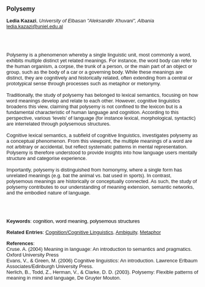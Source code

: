 <!DOCTYPE html><html lang="en"><head><title="Polysemy"></head>
<body><p><font face="Poppins, Calibri, sans-serif" size="3"><b>Polysemy</b></font></p>
<p><font face="Poppins, Calibri, sans-serif" size="2"><b>Ledia Kazazi</b>, <i>University of Elbasan &quot;Aleksandër Xhuvani&quot;, Albania</i><br><a href="mailto:ledia.kazazi@uniel.edu.al" target="blank">ledia.kazazi@uniel.edu.al</a></font></p>
<p><font face="Poppins, Calibri, sans-serif" size="2"><br><br><br>Polysemy is a phenomenon whereby a single linguistic unit, most commonly a word, exhibits multiple distinct yet related meanings. For instance, the word body can refer to the human organism, a corpse, the trunk of a person, or the main part of an object or group, such as the body of a car or a governing body. While these meanings are distinct, they are cognitively and historically related, often extending from a central or prototypical sense through processes such as metaphor or metonymy.<br><br>Traditionally, the study of polysemy has belonged to lexical semantics, focusing on how word meanings develop and relate to each other. However, cognitive linguistics broadens this view, claiming that polysemy is not confined to the lexicon but is a fundamental characteristic of human language and cognition. According to this perspective, various ‘levels’ of language (for instance lexical, morphological, syntactic) are interrelated through polysemous structures.<br><br>Cognitive lexical semantics, a subfield of cognitive linguistics, investigates polysemy as a conceptual phenomenon. From this viewpoint, the multiple meanings of a word are not arbitrary or accidental, but reflect systematic patterns in mental representation. Polysemy is therefore understood to provide insights into how language users mentally structure and categorise experience.<br><br>Importantly, polysemy is distinguished from homonymy, where a single form has unrelated meanings (e.g. bat the animal vs. bat used in sports). In contrast, polysemous meanings are historically or conceptually connected. As such, the study of polysemy contributes to our understanding of meaning extension, semantic networks, and the embodied nature of language.<br><br><br><br></font></p>
<p><font face="Poppins, Calibri, sans-serif" size="2"><b>Keywords</b>: </span></span></font></font></span></font><font color="#000000"><span style="text-decoration: none"><font face="calibri, sans-serif"><font size="2" style="font-size: 10pt"><span style="letter-spacing: -0.1pt"><span lang="en-gb">c</span></span></font></font></span></font><font color="#000000"><span style="text-decoration: none"><font face="calibri, sans-serif"><font size="2" style="font-size: 10pt"><span style="letter-spacing: -0.1pt"><span lang="en-gb">ognition, word meaning, polysemous structures</span></span></font></font></span></font></font></p>
<p><font face="Poppins, Calibri, sans-serif" size="2"><b>Related Entries</b>: <a href="./cognition-cognitive-linguistics.html">Cognition/Cognitive Linguistics</a>, <a href="./ambiguity.html">Ambiguity</a>, <a href="./metaphor.html">Metaphor</a></font></p>
<p><font face="Poppins, Calibri, sans-serif" size="2"><b>References</b>:<br>Cruse. A. (2004) Meaning in language: An introduction to semantics and pragmatics. Oxford University Press<br>Evans, V., &amp; Green, M. (2006) Cognitive linguistics: An introduction. Lawrence Erlbaum Associates/Edinburgh University Press.<br>Nerlich, B., Todd, Z., Herman, V., &amp; Clarke, D. D. (2003). Polysemy: Flexible patterns of meaning in mind and language, De Gruyter Mouton.</font></p>
</body>